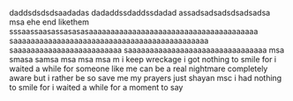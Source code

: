 daddsdsdsdsaadadas
dadaddssdaddssdadad
assadsadsadsdsadsadsa
msa
ehe end
likethem
sssaassaasassasasasaaaaaaaaaaaaaaaaaaaaaaaaaaaaaaaaaaaaaaa
saaaaaaaaaaaaaaaaaaaaaaaaaaaaaaaaaaaaaaaaaaaaa
saaaaaaaaaaaaaaaaaaaaaaaaa
saaaaaaaaaaaaaaaaaaaaaaaaaaaaaaaa
msa
smasa
samsa
msa
msa
msa
m i keep wreckage
i got nothing to smile for i waited a while for
someone like me can be a real nightmare completely aware but i rather be 
so save me my prayers
just shayan msc
i had nothing to smile for i waited a while for a moment to say
